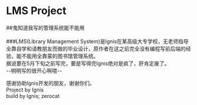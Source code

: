 # LMS Project
##鬼知道我写的管理系统能不能用<br>
<br>
###LMS(Library Management System)是Ignis在某高级大专学校，无老师指导全靠自学和请教朋友而做的毕业设计，原作者在这之前完全没有编程写前后端的经验，能不能用全靠蒙的图书馆管理系统。</br>
据说要在5月下旬之前写完，要是写得完Ignis绝对是疯了，肝肯定废了。</br>
--明明写的很开心啊喂--</br>

感谢协助Ignis开发的朋友，谢谢你们。</br>
Project by Ignis</br>
build by Ignis; zerocat</br>
